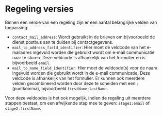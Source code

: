 # Regeling versies

Binnen een versie van een regeling zijn er een aantal belangrijke velden van toepassing:

- `contact_mail_address`: Wordt gebruikt in de brieven om bijvoorbeeld de dienst postbus aan te duiden bij
  contactgegevens.
- `mail_to_address_field_identifier`: Hier moet de veldcode van het e-mailadres ingevuld worden die gebruikt wordt om
  e-mail communicatie naar te sturen. Deze veldcode is afhankelijk van het formulier en is bijvoorbeeld `email`.
- `mail_to_name_field_identifier`: Hier moet de veldcode(s) voor de naam ingevuld worden die gebruikt wordt in de
  e-mail communicatie. Deze veldcode is afhankelijk van het formulier. Er kunnen ook meerdere velden gecombineerd worden
  door deze te scheiden met een `;` (puntkomma), bijvoorbeeld `firstName;lastName`.

Voor deze veldcodes is het ook mogelijk, indien de regeling uit meerdere stappen bestaat, om een afwijkende stap mee te
geven: `stage1:email` of `stage2:firstName`.

<div class="page-break"></div>
